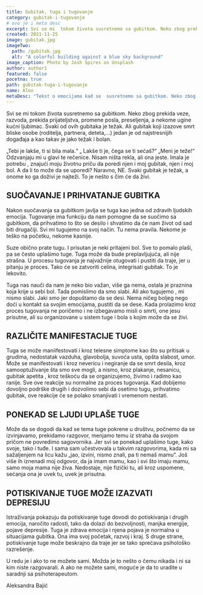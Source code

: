 ```yaml
---
title: Gubitak, tuga i tugovanje
category: gubitak-i-tugovanje
# ovo je i meta desc
excerpt: Svi se mi  tokom života susretnemo sa gubitkom. Neko zbog prekida veze, razvoda...
created: 2021-11-25
image: gubitak.jpg
imageTwo:
  path: /gubitak.jpg
  alt: "A colorful building against a blue sky background"
image_caption: Photo by Josh Spires on Unsplash
author: author1
featured: false
pocetna: true
path: gubitak-tuga-i-tugovanje
name: Aloo
metaDesc: "Tekst o emocijama kad se  susretnemo sa gubitkom. Neko zbog prekida veze, razvoda..."
---
```


Svi se mi tokom života susretnemo sa gubitkom. Neko zbog prekida veze, razvoda, prekida prijateljstva, promene posla, preseljenja, a nekome ugine kućni ljubimac. Svaki od ovih gubitaka je težak. Ali gubitak koji izazove smrt bliske osobe (roditelja, partnera, deteta,...) jedan je od najstresnijih događaja a kao takav je jako težak i bolan.

„Tebi je lakše, ti si bila mala.“ „ Lakše ti je, čega se ti sećaš?“ „Meni je teže!“ Odzvanjaju mi u glavi te rečenice. Nisam ništa rekla, ali ona jeste. Imala je potrebu , znajući moju životnu priču da poredi njen i moj gubitak, njen i moj bol. A da li to može da se uporedi? Naravno, NE. Svaki gubitak je težak, a onome ko ga doživi je najteži. To je nešto s čim će da živi.

## SUOČAVANJE I PRIHVATANJE GUBITKA

Nakon suočavanja sa gubitkom javlja se tuga kao jedna od zdravih ljudskih emocija. Tugovanje ima funkciju da nam pomogne da se suočimo sa gubitkom, da prihvatimo to što se desilo i shvatimo da će nam život od sad biti drugačiji. Svi mi tugujemo na svoj način. Tu nema pravila. Nekome je teško na početku, nekome kasnije.

Suze obično prate tugu. I prisutan je neki pritajeni bol. Sve to pomalo plaši, pa se često uplašimo tuge. Tuga može da bude preplavljujuća, ali nije strašna. U procesu tugovanja je najvažnije otugovati i pustiti da traje, jer u pitanju je proces. Tako će se zatvoriti celina, integrisati gubitak. To je lekovito.

Tuga nas nauči da nam je neko bio važan, više ga nema, ostala je praznina koja krije u sebi bol. Tada pomislimo da smo slabi. Ali ako tugujemo , mi nismo slabi. Jaki smo jer dopuštamo da se desi. Nema ničeg boljeg nego doći u kontakt sa svojim emocijama, pustiti da se dese. Kada prolazimo kroz proces tugovanja ne poričemo i ne izbegavamo misli o smrti, one jesu prisutne, ali su organizovane u sistem tuge i bola s kojim može da se živi.

## RAZLIČITE MANIFESTACIJE TUGE

Tuga se može maniifestovati i kroz telesne simptome kao što su pritisak u grudima, nedostatak vazduha, glavobolja, suvoća usta, opšta slabost, umor. Može se manifestovati i kroz nevericu i negiranje da se smrt desila, kroz samooptuživanje šta smo sve mogli, a nismo, kroz plakanje, nesanicu, gubitak apetita , kroz teškoću da se organizujemo, živimo i radimo kao ranije. Sve ove reakcije su normalne za proces tugovanja. Kad dobijemo dovoljno podrške drugih i dozvolimo sebi da osetimo tugu, prihvatimo gubitak, ove reakcije će se polako smanjivati i vremenom nestati.

## PONEKAD SE LJUDI UPLAŠE TUGE

Može da se dogodi da kad se tema tuge pokrene u društvu, počnemo da se izvinjavamo, prekidamo razgovor, menjamo temu iz straha da svojom pričom ne povredimo sagovornika. Jer svi se ponekad uplašimo tuge, kako svoje, tako i tuđe. I sama sam učestvovala u takvim razgovorima, kada mi sa sažaljenjem na licu kažu „jao, izvini, nismo znali, pa ti nemaš mamu“. Još više ih iznenadi moj odgovor, da ja imam mamu, kao i svi što imaju mamu, samo moja mama nije živa. Nedostaje, nije fizički tu, ali kroz uspomene, sećanja ona je uvek tu, uvek je prisutna.

## POTISKIVANJE TUGE MOŽE IZAZVATI DEPRESIJU

Istraživanja pokazuju da potiskivanje tuge dovodi do potiskivanja i drugih emocija, naročito radosti, tako da dolazi do bezvoljnosti, manjka energije, pojave depresije. Tuga je zdrava emocija i njena pojava je normalna u situacijama gubitka. Ona ima svoj početak, razvoj i kraj. S druge strane, potiskivanje tuge može beskrajno da traje jer se tako sprećava psihološko razrešenje.

U redu je i ako to ne možete sami. Možda je to nešto o čemu nikada i ni sa kim niste razgovarali. A ako ne možete sami, moguće je da to uradite u saradnji sa psihoterapeutom.

Aleksandra Bajić
